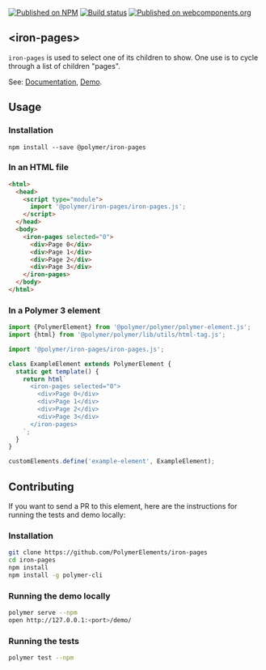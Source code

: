 [![Published on NPM](https://img.shields.io/npm/v/@polymer/iron-pages.svg)](https://www.npmjs.com/package/@polymer/iron-pages)
[![Build status](https://travis-ci.org/PolymerElements/iron-pages.svg?branch=master)](https://travis-ci.org/PolymerElements/iron-pages)
[![Published on webcomponents.org](https://img.shields.io/badge/webcomponents.org-published-blue.svg)](https://webcomponents.org/element/@polymer/iron-pages)

## &lt;iron-pages&gt;

`iron-pages` is used to select one of its children to show. One use is to cycle
through a list of children "pages".

See: [Documentation](https://www.webcomponents.org/element/@polymer/iron-pages),
  [Demo](https://www.webcomponents.org/element/@polymer/iron-pages/demo/demo/index.html).

## Usage

### Installation

```
npm install --save @polymer/iron-pages
```

### In an HTML file

```html
<html>
  <head>
    <script type="module">
      import '@polymer/iron-pages/iron-pages.js';
    </script>
  </head>
  <body>
    <iron-pages selected="0">
      <div>Page 0</div>
      <div>Page 1</div>
      <div>Page 2</div>
      <div>Page 3</div>
    </iron-pages>
  </body>
</html>
```

### In a Polymer 3 element

```js
import {PolymerElement} from '@polymer/polymer/polymer-element.js';
import {html} from '@polymer/polymer/lib/utils/html-tag.js';

import '@polymer/iron-pages/iron-pages.js';

class ExampleElement extends PolymerElement {
  static get template() {
    return html`
      <iron-pages selected="0">
        <div>Page 0</div>
        <div>Page 1</div>
        <div>Page 2</div>
        <div>Page 3</div>
      </iron-pages>
    `;
  }
}

customElements.define('example-element', ExampleElement);
```

## Contributing

If you want to send a PR to this element, here are the instructions for running
the tests and demo locally:

### Installation

```sh
git clone https://github.com/PolymerElements/iron-pages
cd iron-pages
npm install
npm install -g polymer-cli
```

### Running the demo locally

```sh
polymer serve --npm
open http://127.0.0.1:<port>/demo/
```

### Running the tests

```sh
polymer test --npm
```
